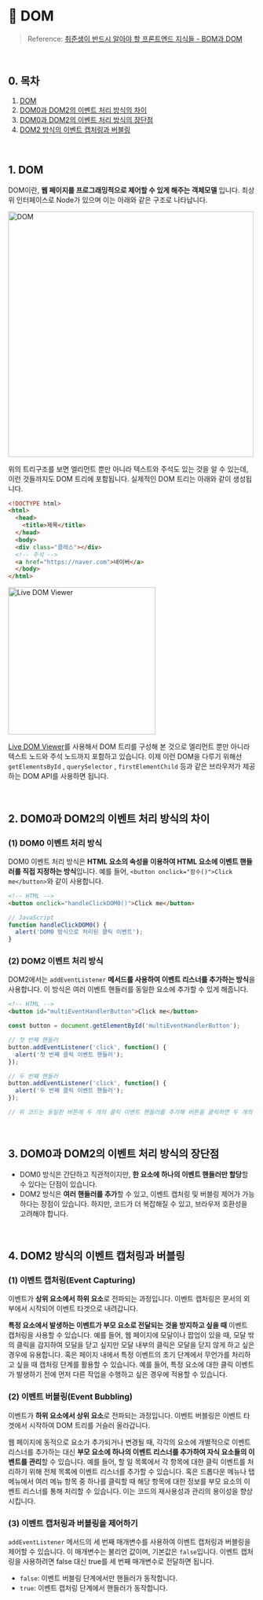 # 📒 DOM

> Reference: [취준생이 반드시 알아야 할 프론트엔드 지식들 - BOM과 DOM](https://github.com/baeharam/Must-Know-About-Frontend/blob/main/Notes/frontend/bom-dom.md)

<br/>

## 0. 목차

<!-- no toc -->
1. [DOM](#1-dom)
2. [DOM0과 DOM2의 이벤트 처리 방식의 차이](#2-dom0과-dom2의-이벤트-처리-방식의-차이)
3. [DOM0과 DOM2의 이벤트 처리 방식의 장단점](#3-dom0과-dom2의-이벤트-처리-방식의-장단점)
4. [DOM2 방식의 이벤트 캡처링과 버블링](#4-dom2-방식의-이벤트-캡처링과-버블링)

<br/>

## 1. DOM

DOM이란, **웹 페이지를 프로그래밍적으로 제어할 수 있게 해주는 객체모델** 입니다. 최상위 인터페이스로 Node가 있으며 이는 아래와 같은 구조로 나타납니다.

<p align="left" width="60%"><img width="500" alt="DOM" src="https://github.com/ella-yschoi/shu-programming-class/assets/123397411/411e76d5-cca8-4937-b29b-d00327c79185">

위의 트리구조를 보면 엘리먼트 뿐만 아니라 텍스트와 주석도 있는 것을 알 수 있는데, 이런 것들까지도 DOM 트리에 포함됩니다. 실제적인 DOM 트리는 아래와 같이 생성됩니다.

```html
<!DOCTYPE html>
<html>
  <head>
    <title>제목</title>
  </head>
  <body>
  <div class="클래스"></div>
  <!-- 주석 -->
  <a href="https://naver.com">네이버</a>
  </body>
</html>
```

<p align="left" width="60%"><img width="300" alt="Live DOM Viewer" src="https://github.com/ella-yschoi/shu-programming-class/assets/123397411/c2a4b503-2fd3-4d3e-8227-e9846bd79d51">

[Live DOM Viewer](https://software.hixie.ch/utilities/js/live-dom-viewer/)를 사용해서 DOM 트리를 구성해 본 것으로 엘리먼트 뿐만 아니라 텍스트 노드와 주석 노드까지 포함하고 있습니다. 이제 이런 DOM을 다루기 위해선 `getElementsById` , `querySelector` , `firstElementChild` 등과 같은 브라우저가 제공하는 DOM API를 사용하면 됩니다.

<br/>

## 2. DOM0과 DOM2의 이벤트 처리 방식의 차이

### (1) DOM0 이벤트 처리 방식

DOM0 이벤트 처리 방식은 **HTML 요소의 속성을 이용하여 HTML 요소에 이벤트 핸들러를 직접 지정하는 방식**입니다. 예를 들어, `<button onclick="함수()">Click me</button>`와 같이 사용합니다.

```html
<!-- HTML -->
<button onclick="handleClickDOM0()">Click me</button>
```

```javascript
// JavaScript
function handleClickDOM0() {
  alert('DOM0 방식으로 처리된 클릭 이벤트');
}
```

### (2) DOM2 이벤트 처리 방식

DOM2에서는 `addEventListener` **메서드를 사용하여 이벤트 리스너를 추가하는 방식**을 사용합니다. 이 방식은 여러 이벤트 핸들러를 동일한 요소에 추가할 수 있게 해줍니다.

```html
<!-- HTML -->
<button id="multiEventHandlerButton">Click me</button>
```

```javascript
const button = document.getElementById('multiEventHandlerButton');

// 첫 번째 핸들러
button.addEventListener('click', function() {
  alert('첫 번째 클릭 이벤트 핸들러');
});

// 두 번째 핸들러
button.addEventListener('click', function() {
  alert('두 번째 클릭 이벤트 핸들러');
});

// 위 코드는 동일한 버튼에 두 개의 클릭 이벤트 핸들러를 추가해 버튼을 클릭하면 두 개의 알림이 차례대로 표시됩니다.
```

<br/>

## 3. DOM0과 DOM2의 이벤트 처리 방식의 장단점

- DOM0 방식은 간단하고 직관적이지만, **한 요소에 하나의 이벤트 핸들러만 할당**할 수 있다는 단점이 있습니다.
- DOM2 방식은 **여러 핸들러를 추가**할 수 있고, 이벤트 캡처링 및 버블링 제어가 가능하다는 장점이 있습니다. 하지만, 코드가 더 복잡해질 수 있고, 브라우저 호환성을 고려해야 합니다.

<br/>

## 4. DOM2 방식의 이벤트 캡처링과 버블링

### (1) 이벤트 캡처링(Event Capturing)

이벤트가 **상위 요소에서 하위 요소**로 전파되는 과정입니다. 이벤트 캡처링은 문서의 외부에서 시작되어 이벤트 타겟으로 내려갑니다.

**특정 요소에서 발생하는 이벤트가 부모 요소로 전달되는 것을 방지하고 싶을 때** 이벤트 캡처링을 사용할 수 있습니다. 예를 들어, 웹 페이지에 모달이나 팝업이 있을 때, 모달 밖의 클릭을 감지하여 모달을 닫고 싶지만 모달 내부의 클릭은 모달을 닫지 않게 하고 싶은 경우에 유용합니다. 혹은 페이지 내에서 특정 이벤트의 초기 단계에서 무언가를 처리하고 싶을 때 캡처링 단계를 활용할 수 있습니다. 예를 들어, 특정 요소에 대한 클릭 이벤트가 발생하기 전에 먼저 다른 작업을 수행하고 싶은 경우에 적용할 수 있습니다.

### (2) 이벤트 버블링(Event Bubbling)

이벤트가 **하위 요소에서 상위 요소**로 전파되는 과정입니다. 이벤트 버블링은 이벤트 타겟에서 시작하여 DOM 트리를 거슬러 올라갑니다.

웹 페이지에 동적으로 요소가 추가되거나 변경될 때, 각각의 요소에 개별적으로 이벤트 리스너를 추가하는 대신 **부모 요소에 하나의 이벤트 리스너를 추가하여 자식 요소들의 이벤트를 관리**할 수 있습니다. 예를 들어, 할 일 목록에서 각 항목에 대한 클릭 이벤트를 처리하기 위해 전체 목록에 이벤트 리스너를 추가할 수 있습니다. 혹은 드롭다운 메뉴나 탭 메뉴에서 여러 메뉴 항목 중 하나를 클릭할 때 해당 항목에 대한 정보를 부모 요소의 이벤트 리스너를 통해 처리할 수 있습니다. 이는 코드의 재사용성과 관리의 용이성을 향상시킵니다.

### (3) 이벤트 캡처링과 버블링을 제어하기

`addEventListener` 메서드의 세 번째 매개변수를 사용하여 이벤트 캡처링과 버블링을 제어할 수 있습니다. 이 매개변수는 불리언 값이며, 기본값은 `false`입니다. 이벤트 캡처링을 사용하려면 false 대신 true를 세 번째 매개변수로 전달하면 됩니다.

- `false`: 이벤트 버블링 단계에서만 핸들러가 동작합니다.
- `true`: 이벤트 캡처링 단계에서 핸들러가 동작합니다.
